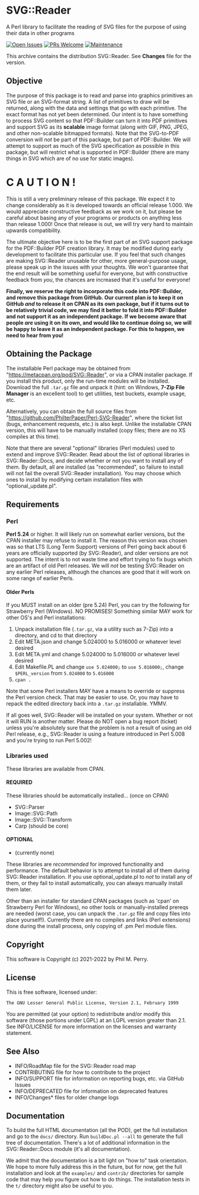 # SVG::Reader

A Perl library to facilitate the reading of SVG files for the purpose of using their data in other programs

[![Open Issues](https://img.shields.io/github/issues/PhilterPaper/Perl-SVG-Reader)](https://github.com/PhilterPaper/Perl-SVG-Reader/issues)
[![PRs Welcome](https://img.shields.io/badge/PRs-welcome-brightgreen.svg?style=flat-square)](https://makeapullrequest.com)
[![Maintenance](https://img.shields.io/badge/Maintained%3F-yes-green.svg)](https://GitHub.com/PhilterPaper/Perl-SVG-Reader/graphs/commit-activity)

This archive contains the distribution SVG::Reader.
See **Changes** file for the version.

## Objective

The purpose of this package is to read and parse into graphics primitives an
SVG file or an SVG-format string. A list of primitives to draw will be
returned, along with the data and settings that go with each primitive. The
exact format has not yet been determined. Our intent is to have something to
process SVG content so that PDF::Builder can turn it into PDF primitives and
support SVG as its **scalable** image format (along with GIF, PNG, JPEG, and
other non-scalable bitmapped formats). Note that the SVG-to-PDF conversion will
_not_ be part of this package, but part of PDF::Builder. We will attempt to
support as much of the SVG specification as possible in this package, but will
restrict what is supported in PDF::Builder (there are many things in SVG which
are of no use for static images).

# C A U T I O N !

This is still a very preliminary release of this package. We expect it to
change considerably as it is developed towards an official release 1.000. We
would appreciate constructive feedback as we work on it, but please be careful
about basing any of your programs or products on anything less than release
1.000! Once that release is out, we will try very hard to maintain upwards
compatibility.

The ultimate objective here is to be the first part of an SVG support package
for the PDF::Builder PDF creation library. It may be modified during early
development to facilitate this particular use. If you feel that such changes
are making SVG::Reader unusable for other, more general-purpose usage, please
speak up in the issues with your thoughts. We won't guarantee that the end
result will be something useful for everyone, but with constructive feedback
from _you_, the chances are increased that it's useful for everyone!

**Finally, we reserve the right to incorporate this code into PDF::Builder,
and remove this package from GitHub. Our current plan _is_ to keep it on
GitHub _and_ to release it on CPAN as its own package, but if it turns out to
be relatively trivial code, we may find it better to fold it into PDF::Builder
and not support it as an independent package. If we become aware that people
_are_ using it on its own, and would like to continue doing so, we will be
happy to leave it as an independent package. For this to happen, we need to
hear from you!**

## Obtaining the Package

The installable Perl package may be obtained from
"https://metacpan.org/pod/SVG::Reader", or via a CPAN installer package. If
you install this product, only the run-time modules will be installed. Download
the full `.tar.gz` file and unpack it (hint: on Windows,
**7-Zip File Manager** is an excellent tool) to get utilities, test buckets,
example usage, etc.

Alternatively, you can obtain the full source files from
"https://github.com/PhilterPaper/Perl-SVG-Reader", where the ticket list
(bugs, enhancement requests, etc.) is also kept. Unlike the installable CPAN
version, this will have to be manually installed (copy files; there are no XS
compiles at this time).

Note that there are several "optional" libraries (Perl modules) used to extend
and improve SVG::Reader. Read about the list of optional libraries in
SVG::Reader::Docs, and decide whether or not you want to install any of them.
By default, all are installed (as "recommended", so failure to install will
not fail the overall SVG::Reader installation). You may choose which ones to
install by modifying certain installation files with "optional\_update.pl".

## Requirements

### Perl

**Perl 5.24** or higher. It will likely run on somewhat earlier versions, but
the CPAN installer may refuse to install it. The reason this version was
chosen was so that LTS (Long Term Support) versions of Perl going back about
6 years are officially supported (by SVG::Reader), and older versions are not
supported. The intent is to not waste time and effort trying to fix bugs which
are an artifact of old Perl releases. We will _not_ be testing SVG::Reader on
any earlier Perl releases, although the chances are good that it will work on
some range of earlier Perls.

#### Older Perls

If you MUST install on an older (pre 5.24) Perl, you can try the following for
Strawberry Perl (Windows). NO PROMISES! Something similar MAY work for other
OS's and Perl installations:

1. Unpack installation file (`.tar.gz`, via a utility such as 7-Zip) into a directory, and cd to that directory
1. Edit META.json and change 5.024000 to 5.016000 or whatever level desired
1. Edit META.yml and change 5.024000 to 5.016000 or whatever level desired
1. Edit Makefile.PL and change `use 5.024000;` to `use 5.016000;`, change `$PERL_version` from `5.024000` to `5.016000`
1. `cpan .`

Note that some Perl installers MAY have a means to override or suppress the
Perl version check. That may be easier to use. Or, you may have to repack the
edited directory back into a `.tar.gz` installable. YMMV.

If all goes well, SVG::Reader will be installed on your system. Whether or
not it will RUN is another matter. Please do NOT open a bug report (ticket)
unless you're absolutely sure that the problem is not a result of using an old
Perl release, e.g., SVG::Reader is using a feature introduced in Perl 5.008
and you're trying to run Perl 5.002!

### Libraries used

These libraries are available from CPAN.

#### REQUIRED

These libraries should be automatically installed...  (once on CPAN)

* SVG::Parser
* Image::SVG::Path
* Image::SVG::Transform
* Carp (should be core)

#### OPTIONAL

* (currently none)

These libraries are _recommended_ for improved functionality and performance.
The default behavior is to attempt to install all of them during SVG::Reader
installation. If you use optional\_update.pl to _not_ to install any of
them, or they fail to install automatically, you can always manually install 
them later.

Other than an installer for standard CPAN packages (such as 'cpan' on
Strawberry Perl for Windows), no other tools or manually-installed prereqs are
needed (worst case, you can unpack the `.tar.gz` file and copy files into
place yourself!). Currently there are no compiles and links (Perl extensions)
done during the install process, only copying of .pm Perl module files.

## Copyright

This software is Copyright (c) 2021-2022 by Phil M. Perry.

## License

This is free software, licensed under:

`The GNU Lesser General Public License, Version 2.1, February 1999`

You are permitted (at your option) to
redistribute and/or modify this software (those portions under LGPL) at an
LGPL version greater than 2.1. See INFO/LICENSE for more information on the
licenses and warranty statement.

## See Also

* INFO/RoadMap file for the SVG::Reader road map
* CONTRIBUTING file for how to contribute to the project
* INFO/SUPPORT file for information on reporting bugs, etc. via GitHub Issues
* INFO/DEPRECATED file for information on deprecated features
* INFO/Changes\* files for older change logs

## Documentation

To build the full HTML documentation (all the POD), get the full installation
and go to the `docs/` directory. Run `buildDoc.pl --all` to generate the full
tree of documentation. There's a lot of additional information in the
SVG::Reader::Docs module (it's all documentation).

We admit that the documentation is a bit light on "how to" task orientation.
We hope to more fully address this in the future, but for now, get the full
installation and look at the `examples/` and `contrib/` directories for sample
code that may help you figure out how to do things. The installation tests in
the `t/` directory might also be useful to you.
